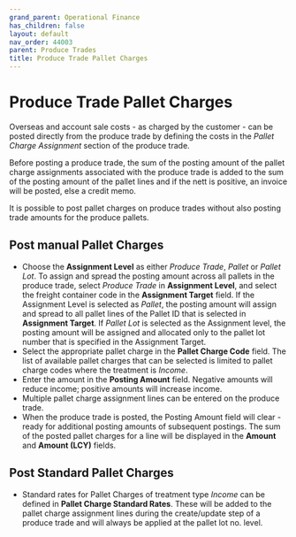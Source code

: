 ```yaml
---
grand_parent: Operational Finance
has_children: false
layout: default
nav_order: 44003
parent: Produce Trades
title: Produce Trade Pallet Charges
---
```


# Produce Trade Pallet Charges

Overseas and account sale costs - as charged by the customer - can be posted directly from the produce trade by defining the costs in the *Pallet Charge Assignment* section of the produce trade.

Before posting a produce trade, the sum of the posting amount of the pallet charge assignments associated with the produce trade is added to the sum of the posting amount of the pallet lines and if the nett is positive, an invoice will be posted, else a credit memo.

It is possible to post pallet charges on produce trades without also posting trade amounts for the produce pallets.

Post manual Pallet Charges
--------------------------

* Choose the **Assignment Level** as either *Produce Trade*, *Pallet* or *Pallet Lot*. To assign and spread the posting amount across all pallets in the produce trade, select *Produce Trade* in **Assignment Level**, and select the freight container code in the **Assignment Target** field. If the Assignment Level is selected as *Pallet*, the posting amount will assign and spread to all pallet lines of the Pallet ID that is selected in **Assignment Target**. If *Pallet Lot* is selected as the Assignment level, the posting amount will be assigned and allocated only to the pallet lot number that is specified in the Assignment Target.
* Select the appropriate pallet charge in the **Pallet Charge Code** field. The list of available pallet charges that can be selected is limited to pallet charge codes where the treatment is *Income*.
* Enter the amount in the **Posting Amount** field. Negative amounts will reduce income; positive amounts will increase income.
* Multiple pallet charge assignment lines can be entered on the produce trade.
* When the produce trade is posted, the Posting Amount field will clear - ready for additional posting amounts of subsequent postings. The sum of the posted pallet charges for a line will be displayed in the **Amount** and **Amount (LCY)** fields.

Post Standard Pallet Charges
----------------------------

* Standard rates for Pallet Charges of treatment type *Income* can be defined in **Pallet Charge Standard Rates**. These will be added to the pallet charge assignment lines during the create/update step of a produce trade and will always be applied at the pallet lot no. level.
